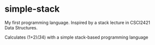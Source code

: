 # simple-stack
My first programming language. Inspired by a stack lecture in CSCI2421 Data Structures.

Calculates (1+2)*(3*4) with a simple stack-based programming language
